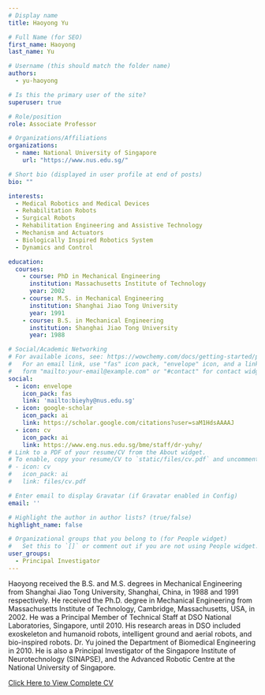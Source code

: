 ```yaml
---
# Display name
title: Haoyong Yu

# Full Name (for SEO)
first_name: Haoyong
last_name: Yu

# Username (this should match the folder name)
authors:
  - yu-haoyong

# Is this the primary user of the site?
superuser: true

# Role/position
role: Associate Professor

# Organizations/Affiliations
organizations:
  - name: National University of Singapore
    url: "https://www.nus.edu.sg/"

# Short bio (displayed in user profile at end of posts)
bio: ""

interests:
  - Medical Robotics and Medical Devices
  - Rehabilitation Robots
  - Surgical Robots
  - Rehabilitation Engineering and Assistive Technology
  - Mechanism and Actuators
  - Biologically Inspired Robotics System
  - Dynamics and Control

education:
  courses:
    - course: PhD in Mechanical Engineering
      institution: Massachusetts Institute of Technology
      year: 2002
    - course: M.S. in Mechanical Engineering
      institution: Shanghai Jiao Tong University
      year: 1991
    - course: B.S. in Mechanical Engineering
      institution: Shanghai Jiao Tong University
      year: 1988

# Social/Academic Networking
# For available icons, see: https://wowchemy.com/docs/getting-started/page-builder/#icons
#   For an email link, use "fas" icon pack, "envelope" icon, and a link in the
#   form "mailto:your-email@example.com" or "#contact" for contact widget.
social:
  - icon: envelope
    icon_pack: fas
    link: 'mailto:bieyhy@nus.edu.sg'
  - icon: google-scholar
    icon_pack: ai
    link: https://scholar.google.com/citations?user=saM1HdsAAAAJ
  - icon: cv
    icon_pack: ai
    link: https://www.eng.nus.edu.sg/bme/staff/dr-yuhy/
# Link to a PDF of your resume/CV from the About widget.
# To enable, copy your resume/CV to `static/files/cv.pdf` and uncomment the lines below.
# - icon: cv
#   icon_pack: ai
#   link: files/cv.pdf

# Enter email to display Gravatar (if Gravatar enabled in Config)
email: ''

# Highlight the author in author lists? (true/false)
highlight_name: false

# Organizational groups that you belong to (for People widget)
#   Set this to `[]` or comment out if you are not using People widget.
user_groups:
  - Principal Investigator
---
```


Haoyong received the B.S. and M.S. degrees in Mechanical Engineering from Shanghai Jiao Tong University, Shanghai, China, in 1988 and 1991 respectively. He received the Ph.D. degree in Mechanical Engineering from Massachusetts Institute of Technology, Cambridge, Massachusetts, USA, in 2002. He was a Principal Member of Technical Staff at DSO National Laboratories, Singapore, until 2010. His research areas in DSO included exoskeleton and humanoid robots, intelligent ground and aerial robots, and bio-inspired robots. Dr. Yu joined the Department of Biomedical Engineering in 2010. He is also a Principal Investigator of the Singapore Institute of Neurotechnology (SINAPSE), and the Advanced Robotic Centre at the National University of Singapore.

[Click Here to View Complete CV](https://www.eng.nus.edu.sg/bme/staff/dr-yuhy/)
